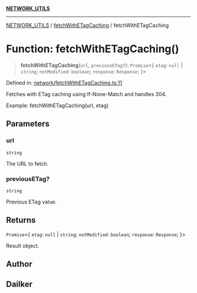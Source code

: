 [**NETWORK_UTILS**](../../README.md)

***

[NETWORK_UTILS](../../README.md) / [fetchWithETagCaching](../README.md) / fetchWithETagCaching

# Function: fetchWithETagCaching()

> **fetchWithETagCaching**(`url`, `previousETag?`): `Promise`\<\{ `etag`: `null` \| `string`; `notModified`: `boolean`; `response`: `Response`; \}\>

Defined in: [network/fetchWithETagCaching.ts:11](https://github.com/dailker/everyutil/blob/26e2bb73429918cf0d08899e9efd90b82a42c92e/src/network/fetchWithETagCaching.ts#L11)

Fetches with ETag caching using If-None-Match and handles 304.

Example: fetchWithETagCaching(url, etag)

## Parameters

### url

`string`

The URL to fetch.

### previousETag?

`string`

Previous ETag value.

## Returns

`Promise`\<\{ `etag`: `null` \| `string`; `notModified`: `boolean`; `response`: `Response`; \}\>

Result object.

## Author

## Dailker
